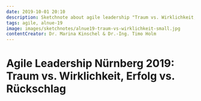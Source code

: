```yaml
---
date: 2019-10-01 20:10
description: Sketchnote about agile leadership "Traum vs. Wirklichkeit, Erfolg vs. Rückschlag"
tags: agile, alnue-19
image: images/sketchnotes/alnue19-traum-vs-wirklichkeit-small.jpg
contentCreator: Dr. Marina Kinschel & Dr.-Ing. Timo Holm
---
```


# Agile Leadership Nürnberg 2019: Traum vs. Wirklichkeit, Erfolg vs. Rückschlag
